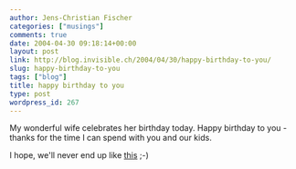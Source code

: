 ```yaml
---
author: Jens-Christian Fischer
categories: ["musings"]
comments: true
date: 2004-04-30 09:18:14+00:00
layout: post
link: http://blog.invisible.ch/2004/04/30/happy-birthday-to-you/
slug: happy-birthday-to-you
tags: ["blog"]
title: happy birthday to you
type: post
wordpress_id: 267
---
```


My wonderful wife celebrates her birthday today. Happy birthday to you - thanks for the time I can spend with you and our kids.

I hope, we'll never end up like [this](http://cgi.ebay.com/ws/eBayISAPI.dll?ViewItem&category=31387&item=4146756343%208&rd=1#ebayphotohosting) ;-)
